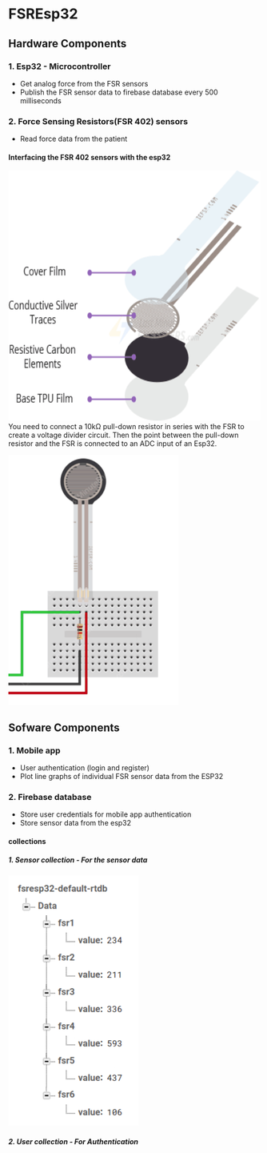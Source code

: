 # FSREsp32
## Hardware Components
### 1. Esp32 - Microcontroller
- Get analog force from the FSR sensors
- Publish the FSR sensor data to firebase database every 500 milliseconds

### 2. Force Sensing Resistors(FSR 402) sensors
- Read force data from the patient

#### Interfacing the FSR 402 sensors with the esp32
<img  height="500" src="images/fsrs.png"></img>
You need to connect a 10kΩ pull-down resistor in series with the FSR to create a voltage divider circuit. Then the point between the pull-down resistor and the FSR is connected to an ADC input of an Esp32.

<img  height="500" src="images/fsr.png"></img>
## Sofware Components
### 1. Mobile app
- User authentication (login and register)
- Plot line graphs of individual FSR sensor data from the ESP32 

### 2. Firebase database
- Store user credentials for mobile app authentication
- Store sensor data from the esp32
#### collections
##### 1. Sensor collection - For the sensor data
<img  height="500" src="images/firebase_collection.png"></img>
##### 2. User collection - For Authentication

